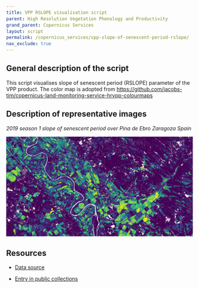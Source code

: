 ```yaml
---
title: VPP RSLOPE visualisation script
parent: High Resolution Vegetation Phenology and Productivity
grand_parent: Copernicus Services
layout: script
permalink: /copernicus_services/vpp-slope-of-senescent-period-rslope/
nav_exclude: true
---
```



## General description of the script  
This script visualises slope of senescent period (RSLOPE) parameter of the VPP product. The color map is adopted from https://github.com/jacobs-tim/copernicus-land-monitoring-service-hrvpp-colourmaps 

  
## Description of representative images
*2019 season 1 slope of senescent period over Pina de Ebro Zaragoza Spain* 

![RSLOPE Pina de Ebro Zaragoza Spain](fig/pina-de-ebro-spain.PNG)


## Resources

- [Data source](https://land.copernicus.eu/pan-european/biophysical-parameters/high-resolution-vegetation-phenology-and-productivity)

- [Entry in public collections](https://github.com/sentinel-hub/public-collections/tree/main/collections/vegetation-phenology-and-productivity-parameters-season-1)
